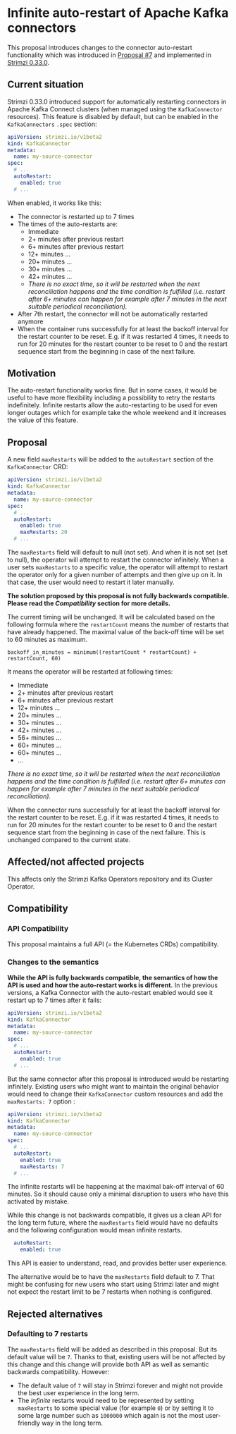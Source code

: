 # Infinite auto-restart of Apache Kafka connectors

This proposal introduces changes to the connector auto-restart functionality which was introduced in [Proposal #7](https://github.com/strimzi/proposals/blob/main/007-restarting-kafka-connect-connectors-and-tasks.md) and implemented in [Strimzi 0.33.0](https://github.com/strimzi/strimzi-kafka-operator/pull/7500).

## Current situation

Strimzi 0.33.0 introduced support for automatically restarting connectors in Apache Kafka Connect clusters (when managed using the `KafkaConnector` resources). This feature is disabled by default, but can be enabled in the `KafkaConnectors` `.spec` section:

```yaml
apiVersion: strimzi.io/v1beta2
kind: KafkaConnector
metadata:
  name: my-source-connector
spec:
  # ...
  autoRestart:
    enabled: true
  # ...
```

When enabled, it works like this:
* The connector is restarted up to 7 times
* The times of the auto-restarts are:
    * Immediate
    * 2+ minutes after previous restart
    * 6+ minutes after previous restart
    * 12+ minutes …
    * 20+ minutes …
    * 30+ minutes …
    * 42+ minutes …
    * _There is no exact time, so it will be restarted when the next reconciliation happens and the time condition is fulfilled (i.e. restart after 6+ minutes can happen for example after 7 minutes in the next suitable periodical reconciliation)._
* After 7th restart, the connector will not be automatically restarted anymore
* When the container runs successfully for at least the backoff interval for the restart counter to be reset.
  E.g. if it was restarted 4 times, it needs to run for 20 minutes for the restart counter to be reset to 0 and the restart sequence start from the beginning in case of the next failure.

## Motivation

The auto-restart functionality works fine. But in some cases, it would be useful to have more flexibility including a possibility to retry the restarts indefinitely.
Infinite restarts allow the auto-restarting to be used for even longer outages which for example take the whole weekend and it increases the value of this feature.

## Proposal

A new field `maxRestarts` will be added to the `autoRestart` section of the `KafkaConnector` CRD:

```yaml
apiVersion: strimzi.io/v1beta2
kind: KafkaConnector
metadata:
  name: my-source-connector
spec:
  # ...
  autoRestart:
    enabled: true
    maxRestarts: 20
  # ...
```

The `maxRestarts` field will default to null (not set).
And when it is not set (set to null), the operator will attempt to restart the connector infinitely.
When a user sets `maxRestarts` to a specific value, the operator will attempt to restart the operator only for a given number of attempts and then give up on it.
In that case, the user would need to restart it later manually.

**The solution proposed by this proposal is not fully backwards compatible.**
**Please read the _Compatibility_ section for more details.**

The current timing will be unchanged.
It will be calculated based on the following formula where the `restartCount` means the number of restarts that have already happened.
The maximal value of the back-off time will be set to 60 minutes as maximum.

```
backoff_in_minutes = minimum((restartCount * restartCount) + restartCount, 60)
```

It means the operator will be restarted at following times:
* Immediate
* 2+ minutes after previous restart
* 6+ minutes after previous restart
* 12+ minutes …
* 20+ minutes …
* 30+ minutes …
* 42+ minutes …
* 56+ minutes …
* 60+ minutes …
* 60+ minutes …
* …

_There is no exact time, so it will be restarted when the next reconciliation happens and the time condition is fulfilled (i.e. restart after 6+ minutes can happen for example after 7 minutes in the next suitable periodical reconciliation)._

When the connector runs successfully for at least the backoff interval for the restart counter to be reset.
E.g. if it was restarted 4 times, it needs to run for 20 minutes for the restart counter to be reset to 0 and the restart sequence start from the beginning in case of the next failure.
This is unchanged compared to the current state.

## Affected/not affected projects

This affects only the Strimzi Kafka Operators repository and its Cluster Operator.

## Compatibility

### API Compatibility

This proposal maintains a full API (= the Kubernetes CRDs) compatibility.

### Changes to the semantics

**While the API is fully backwards compatible, the semantics of how the API is used and how the auto-restart works is different.**
In the previous versions, a Kafka Connector with the auto-restart enabled would see it restart up to 7 times after it fails:

```yaml
apiVersion: strimzi.io/v1beta2
kind: KafkaConnector
metadata:
  name: my-source-connector
spec:
  # ...
  autoRestart:
    enabled: true
  # ...
```

But the same connector after this proposal is introduced would be restarting infinitely.
Existing users who might want to maintain the original behavior would need to change their `KafkaConnector` custom resources and add the `maxRestarts: 7` option :

```yaml
apiVersion: strimzi.io/v1beta2
kind: KafkaConnector
metadata:
  name: my-source-connector
spec:
  # ...
  autoRestart:
    enabled: true
    maxRestarts: 7
  # ...
```

The infinite restarts will be happening at the maximal bak-off interval of 60 minutes.
So it should cause only a minimal disruption to users who have this activated by mistake.

While this change is not backwards compatible, it gives us a clean API for the long term future, where the `maxRestarts` field would have no defaults and the following configuration would mean infinite restarts.

```yaml
  autoRestart:
    enabled: true
```

This API is easier to understand, read, and provides better user experience.

The alternative would be to have the `maxRestarts` field default to 7.
That might be confusing for new users who start using Strimzi later and might not expect the restart limit to be 7 restarts when nothing is configured.

## Rejected alternatives

### Defaulting to 7 restarts

The `maxRestarts` field will be added as described in this proposal.
But its default value will be `7`.
Thanks to that, existing users will be not affected by this change and this change will provide both API as well as semantic backwards compatibility.
However:
* The default value of `7` will stay in Strimzi forever and might not provide the best user experience in the long term.
* The _infinite_ restarts would need to be represented by setting `maxRestarts` to some special value (for example `0`) or by setting it to some large number such as `1000000` which again is not the most user-friendly way in the long term.
